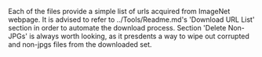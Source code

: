 Each of the files provide a simple list of urls acquired from ImageNet webpage. It is advised to refer to ../Tools/Readme.md's 'Download URL List' section in order to automate the download process. Section 'Delete Non-JPGs' is always worth looking, as it presdents a way to wipe out corrupted and non-jpgs files from the downloaded set.
